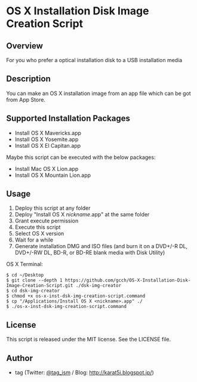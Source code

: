 # OS X Installation Disk Image Creation Script

## Overview
For you who prefer a optical installation disk to a USB installation media

## Description
You can make an OS X installation image from an app file which can be got from App Store.

## Supported Installation Packages
* Install OS X Mavericks.app
* Install OS X Yosemite.app
* Install OS X El Capitan.app

Maybe this script can be executed with the below packages:
* Install Mac OS X Lion.app
* Install OS X Mountain Lion.app

## Usage
1. Deploy this script at any folder
2. Deploy "Install OS X *nickname*.app" at the same folder
3. Grant execute permission
4. Execute this script
5. Select OS X version
6. Wait for a while
7. Generate installation DMG and ISO files (and burn it on a DVD+/-R DL, DVD+/-RW DL, BD-R, or BD-RE blank media with Disk Utility)

OS X Terminal:

    $ cd ~/Desktop
    $ git clone --depth 1 https://github.com/gcch/OS-X-Installation-Disk-Image-Creation-Script.git ./dsk-img-creator
    $ cd dsk-img-creator
    $ chmod +x os-x-inst-dsk-img-creation-script.command
    $ cp "/Applications/Install OS X <nickname>.app" ./
    $ ./os-x-inst-dsk-img-creation-script.command


## License
This script is released under the MIT license. See the LICENSE file.

## Author
* tag (Twitter: [@tag_ism](https://twitter.com/tag_ism "tag (@tag_ism) | Twitter") / Blog: http://karat5i.blogspot.jp/)
